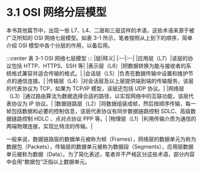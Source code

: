 # 3.1 OSI 网络分层模型

本书其他篇节中，出现一些 L7、L4、二层和三层这样的术语，这些术语来源于被广泛所知的 OSI 网络七层模型。如表 3-1 所示，笔者按照从上到下的顺序，简单介绍 OSI 模型中各个分层的作用，以备后用。

:::center
表 3-1 OSI 网络七层模型
:::
|层|释义|
|:--|:--|
|应用层（L7）|该层的协议包括 HTTP、HTTPS、SSH 等|
|表示层（L6）|把数据转换为能与接收者的系统格式兼容并适合传输的格式。|
|会话层（L5）|负责在数据传输中设置和维护节点的通信连接。|
|传输层（L4）|对会话层及以上层提供端到端的传输服务，该层的代表协议为 TCP，如果为 TCP/IP 模型，该层还包括 UDP 协议。|
|网络层（L3）|通过路由算法为数据选择合适的路径，以实现网络中的互联功能，该层代表协议为 IP 协议。|
|数据链路层（L2）|将数据组装成帧，然后按顺序传输，每一帧包括数据和必要的控制信息，该层代表协议有同步数据链路控制 SDLC、高级数据链路控制 HDLC 、点对点协议 PPP 等。|
|物理层（L1）|利用传输介质为通信的两端物理连接，实现比特流的传输。|

一般来说，数据链路层的数据单元被称为帧（Frames），网络层的数据单元为称为数据包（Packets），传输层的数据单元被称为数据段（Segments），应用层数据单元被称为数据（Data）。为了简化表述，笔者并不严格区分这些术语，部分内容中会用“数据包”泛指以上数据单元。

